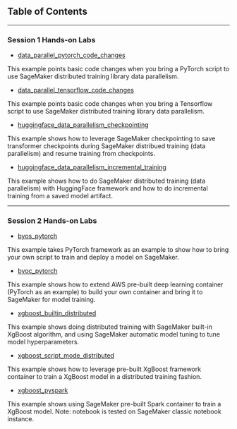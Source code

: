 ## Table of Contents

---

### Session 1 Hands-on Labs

* [data_parallel_pytorch_code_changes](https://github.com/SherryXDing/yahoo-sagemaker-training/tree/main/data_parallel_pytorch_code_changes)

This example points basic code changes when you bring a PyTorch script to use SageMaker distributed training library data parallelism.

* [data_parallel_tensorflow_code_changes](https://github.com/SherryXDing/yahoo-sagemaker-training/tree/main/data_parallel_tensorflow_code_changes)

This example points basic code changes when you bring a Tensorflow script to use SageMaker distributed training library data parallelism.

* [huggingface_data_parallelism_checkpointing](https://github.com/SherryXDing/yahoo-sagemaker-training/tree/main/huggingface_data_parallelism_checkpointing)

This example shows how to leverage SageMaker checkpointing to save transformer checkpoints during SageMaker distribued training (data parallelism) and resume training from checkpoints.

* [huggingface_data_parallelism_incremental_training](https://github.com/SherryXDing/yahoo-sagemaker-training/tree/main/huggingface_data_parallelism_incremental_training)

This example shows how to do SageMaker distributed training (data parallelism) with HuggingFace framework and how to do incremental training from a saved model artifact.

---

### Session 2 Hands-on Labs

* [byos_pytorch](https://github.com/SherryXDing/yahoo-sagemaker-training/tree/main/byos_pytorch)

This example takes PyTorch framework as an example to show how to bring your own script to train and deploy a model on SageMaker.

* [byoc_pytorch](https://github.com/SherryXDing/yahoo-sagemaker-training/tree/main/byoc_pytorch)

This example shows how to extend AWS pre-built deep learning container (PyTorch as an example) to build your own container and bring it to SageMaker for model training.

* [xgboost_builtin_distributed](https://github.com/SherryXDing/yahoo-sagemaker-training/tree/main/xgboost_builtin_distributed)

This example shows doing distributed training with SageMaker built-in XgBoost algorithm, and using SageMaker automatic model tuning to tune model hyperparameters.

* [xgboost_script_mode_distributed](https://github.com/SherryXDing/yahoo-sagemaker-training/tree/main/xgboost_script_mode_distributed)

This example shows how to leverage pre-built XgBoost framework container to train a XgBoost model in a distributed training fashion.

* [xgboost_pyspark](https://github.com/SherryXDing/yahoo-sagemaker-training/tree/main/xgboost_pyspark)

This example shows using SageMaker pre-built Spark container to train a XgBoost model. Note: notebook is tested on SageMaker classic notebook instance.